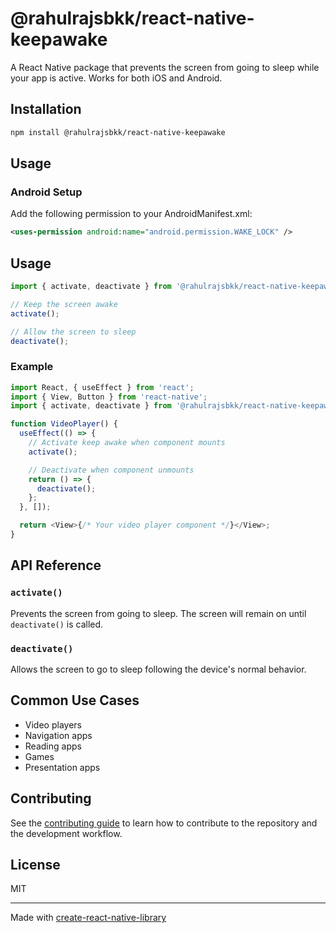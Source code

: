 # @rahulrajsbkk/react-native-keepawake

A React Native package that prevents the screen from going to sleep while your app is active. Works for both iOS and Android.

## Installation

```sh
npm install @rahulrajsbkk/react-native-keepawake
```

## Usage

### Android Setup

Add the following permission to your AndroidManifest.xml:

```xml
<uses-permission android:name="android.permission.WAKE_LOCK" />
```

## Usage

```javascript
import { activate, deactivate } from '@rahulrajsbkk/react-native-keepawake';

// Keep the screen awake
activate();

// Allow the screen to sleep
deactivate();
```

### Example

```javascript
import React, { useEffect } from 'react';
import { View, Button } from 'react-native';
import { activate, deactivate } from '@rahulrajsbkk/react-native-keepawake';

function VideoPlayer() {
  useEffect(() => {
    // Activate keep awake when component mounts
    activate();

    // Deactivate when component unmounts
    return () => {
      deactivate();
    };
  }, []);

  return <View>{/* Your video player component */}</View>;
}
```

## API Reference

### `activate()`

Prevents the screen from going to sleep. The screen will remain on until `deactivate()` is called.

### `deactivate()`

Allows the screen to go to sleep following the device's normal behavior.

## Common Use Cases

- Video players
- Navigation apps
- Reading apps
- Games
- Presentation apps

## Contributing

See the [contributing guide](CONTRIBUTING.md) to learn how to contribute to the repository and the development workflow.

## License

MIT

---

Made with [create-react-native-library](https://github.com/callstack/react-native-builder-bob)
